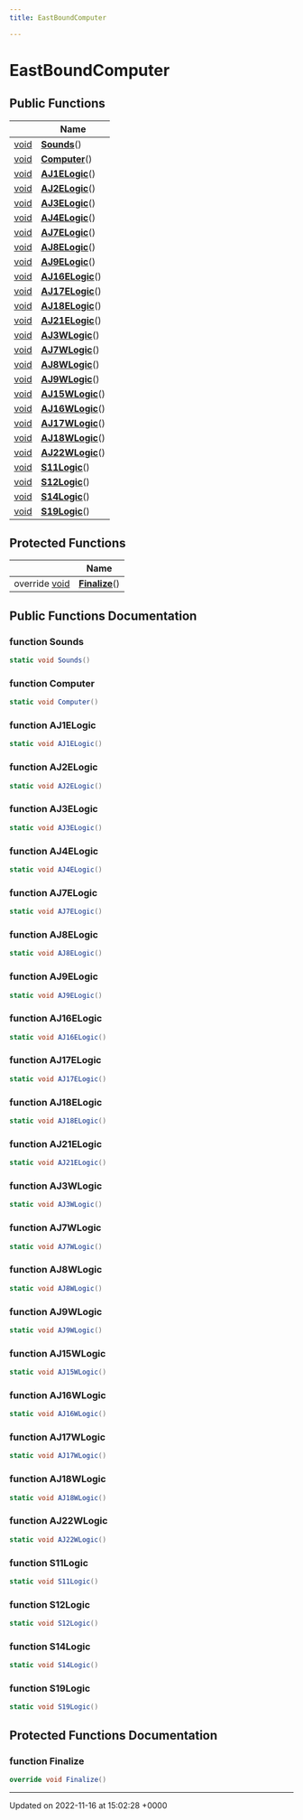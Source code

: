 ```yaml
---
title: EastBoundComputer

---
```


# EastBoundComputer





## Public Functions

|                | Name           |
| -------------- | -------------- |
| [void](/SignallingSystem-doc/vb/Files/SerialPixelLeds_8vb/#variable-void) | **[Sounds](/SignallingSystem-doc/vb/Classes/classEastBoundComputer/#function-sounds)**() |
| [void](/SignallingSystem-doc/vb/Files/SerialPixelLeds_8vb/#variable-void) | **[Computer](/SignallingSystem-doc/vb/Classes/classEastBoundComputer/#function-computer)**() |
| [void](/SignallingSystem-doc/vb/Files/SerialPixelLeds_8vb/#variable-void) | **[AJ1ELogic](/SignallingSystem-doc/vb/Classes/classEastBoundComputer/#function-aj1elogic)**() |
| [void](/SignallingSystem-doc/vb/Files/SerialPixelLeds_8vb/#variable-void) | **[AJ2ELogic](/SignallingSystem-doc/vb/Classes/classEastBoundComputer/#function-aj2elogic)**() |
| [void](/SignallingSystem-doc/vb/Files/SerialPixelLeds_8vb/#variable-void) | **[AJ3ELogic](/SignallingSystem-doc/vb/Classes/classEastBoundComputer/#function-aj3elogic)**() |
| [void](/SignallingSystem-doc/vb/Files/SerialPixelLeds_8vb/#variable-void) | **[AJ4ELogic](/SignallingSystem-doc/vb/Classes/classEastBoundComputer/#function-aj4elogic)**() |
| [void](/SignallingSystem-doc/vb/Files/SerialPixelLeds_8vb/#variable-void) | **[AJ7ELogic](/SignallingSystem-doc/vb/Classes/classEastBoundComputer/#function-aj7elogic)**() |
| [void](/SignallingSystem-doc/vb/Files/SerialPixelLeds_8vb/#variable-void) | **[AJ8ELogic](/SignallingSystem-doc/vb/Classes/classEastBoundComputer/#function-aj8elogic)**() |
| [void](/SignallingSystem-doc/vb/Files/SerialPixelLeds_8vb/#variable-void) | **[AJ9ELogic](/SignallingSystem-doc/vb/Classes/classEastBoundComputer/#function-aj9elogic)**() |
| [void](/SignallingSystem-doc/vb/Files/SerialPixelLeds_8vb/#variable-void) | **[AJ16ELogic](/SignallingSystem-doc/vb/Classes/classEastBoundComputer/#function-aj16elogic)**() |
| [void](/SignallingSystem-doc/vb/Files/SerialPixelLeds_8vb/#variable-void) | **[AJ17ELogic](/SignallingSystem-doc/vb/Classes/classEastBoundComputer/#function-aj17elogic)**() |
| [void](/SignallingSystem-doc/vb/Files/SerialPixelLeds_8vb/#variable-void) | **[AJ18ELogic](/SignallingSystem-doc/vb/Classes/classEastBoundComputer/#function-aj18elogic)**() |
| [void](/SignallingSystem-doc/vb/Files/SerialPixelLeds_8vb/#variable-void) | **[AJ21ELogic](/SignallingSystem-doc/vb/Classes/classEastBoundComputer/#function-aj21elogic)**() |
| [void](/SignallingSystem-doc/vb/Files/SerialPixelLeds_8vb/#variable-void) | **[AJ3WLogic](/SignallingSystem-doc/vb/Classes/classEastBoundComputer/#function-aj3wlogic)**() |
| [void](/SignallingSystem-doc/vb/Files/SerialPixelLeds_8vb/#variable-void) | **[AJ7WLogic](/SignallingSystem-doc/vb/Classes/classEastBoundComputer/#function-aj7wlogic)**() |
| [void](/SignallingSystem-doc/vb/Files/SerialPixelLeds_8vb/#variable-void) | **[AJ8WLogic](/SignallingSystem-doc/vb/Classes/classEastBoundComputer/#function-aj8wlogic)**() |
| [void](/SignallingSystem-doc/vb/Files/SerialPixelLeds_8vb/#variable-void) | **[AJ9WLogic](/SignallingSystem-doc/vb/Classes/classEastBoundComputer/#function-aj9wlogic)**() |
| [void](/SignallingSystem-doc/vb/Files/SerialPixelLeds_8vb/#variable-void) | **[AJ15WLogic](/SignallingSystem-doc/vb/Classes/classEastBoundComputer/#function-aj15wlogic)**() |
| [void](/SignallingSystem-doc/vb/Files/SerialPixelLeds_8vb/#variable-void) | **[AJ16WLogic](/SignallingSystem-doc/vb/Classes/classEastBoundComputer/#function-aj16wlogic)**() |
| [void](/SignallingSystem-doc/vb/Files/SerialPixelLeds_8vb/#variable-void) | **[AJ17WLogic](/SignallingSystem-doc/vb/Classes/classEastBoundComputer/#function-aj17wlogic)**() |
| [void](/SignallingSystem-doc/vb/Files/SerialPixelLeds_8vb/#variable-void) | **[AJ18WLogic](/SignallingSystem-doc/vb/Classes/classEastBoundComputer/#function-aj18wlogic)**() |
| [void](/SignallingSystem-doc/vb/Files/SerialPixelLeds_8vb/#variable-void) | **[AJ22WLogic](/SignallingSystem-doc/vb/Classes/classEastBoundComputer/#function-aj22wlogic)**() |
| [void](/SignallingSystem-doc/vb/Files/SerialPixelLeds_8vb/#variable-void) | **[S11Logic](/SignallingSystem-doc/vb/Classes/classEastBoundComputer/#function-s11logic)**() |
| [void](/SignallingSystem-doc/vb/Files/SerialPixelLeds_8vb/#variable-void) | **[S12Logic](/SignallingSystem-doc/vb/Classes/classEastBoundComputer/#function-s12logic)**() |
| [void](/SignallingSystem-doc/vb/Files/SerialPixelLeds_8vb/#variable-void) | **[S14Logic](/SignallingSystem-doc/vb/Classes/classEastBoundComputer/#function-s14logic)**() |
| [void](/SignallingSystem-doc/vb/Files/SerialPixelLeds_8vb/#variable-void) | **[S19Logic](/SignallingSystem-doc/vb/Classes/classEastBoundComputer/#function-s19logic)**() |

## Protected Functions

|                | Name           |
| -------------- | -------------- |
| override [void](/SignallingSystem-doc/vb/Files/SerialPixelLeds_8vb/#variable-void) | **[Finalize](/SignallingSystem-doc/vb/Classes/classEastBoundComputer/#function-finalize)**() |

## Public Functions Documentation

### function Sounds

```csharp
static void Sounds()
```


### function Computer

```csharp
static void Computer()
```


### function AJ1ELogic

```csharp
static void AJ1ELogic()
```


### function AJ2ELogic

```csharp
static void AJ2ELogic()
```


### function AJ3ELogic

```csharp
static void AJ3ELogic()
```


### function AJ4ELogic

```csharp
static void AJ4ELogic()
```


### function AJ7ELogic

```csharp
static void AJ7ELogic()
```


### function AJ8ELogic

```csharp
static void AJ8ELogic()
```


### function AJ9ELogic

```csharp
static void AJ9ELogic()
```


### function AJ16ELogic

```csharp
static void AJ16ELogic()
```


### function AJ17ELogic

```csharp
static void AJ17ELogic()
```


### function AJ18ELogic

```csharp
static void AJ18ELogic()
```


### function AJ21ELogic

```csharp
static void AJ21ELogic()
```


### function AJ3WLogic

```csharp
static void AJ3WLogic()
```


### function AJ7WLogic

```csharp
static void AJ7WLogic()
```


### function AJ8WLogic

```csharp
static void AJ8WLogic()
```


### function AJ9WLogic

```csharp
static void AJ9WLogic()
```


### function AJ15WLogic

```csharp
static void AJ15WLogic()
```


### function AJ16WLogic

```csharp
static void AJ16WLogic()
```


### function AJ17WLogic

```csharp
static void AJ17WLogic()
```


### function AJ18WLogic

```csharp
static void AJ18WLogic()
```


### function AJ22WLogic

```csharp
static void AJ22WLogic()
```


### function S11Logic

```csharp
static void S11Logic()
```


### function S12Logic

```csharp
static void S12Logic()
```


### function S14Logic

```csharp
static void S14Logic()
```


### function S19Logic

```csharp
static void S19Logic()
```


## Protected Functions Documentation

### function Finalize

```csharp
override void Finalize()
```


-------------------------------

Updated on 2022-11-16 at 15:02:28 +0000